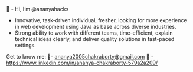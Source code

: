 👋 -  Hi, I’m @ananyahacks


- Innovative, task-driven individual, fresher, looking for more experience in web development using Java as base across diverse industries.
- Strong ability to work with different teams, time-efficient, explain technical ideas clearly, and deliver quality solutions in fast-paced settings.

Get to know me:
📧- ananya2005chakraborty@gmail.com
📑 - https://www.linkedin.com/in/ananya-chakraborty-579a2a209/
<!---
ananyahacks/ananyahacks is a ✨ special ✨ repository because its `README.md` (this file) appears on your GitHub profile.
You can click the Preview link to take a look at your changes.
--->
